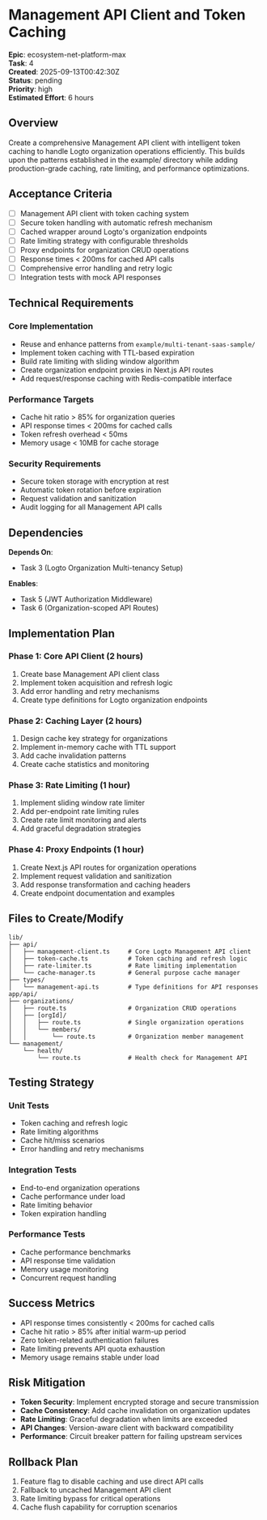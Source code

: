 # Management API Client and Token Caching

**Epic**: ecosystem-net-platform-max  
**Task**: 4  
**Created**: 2025-09-13T00:42:30Z  
**Status**: pending  
**Priority**: high  
**Estimated Effort**: 6 hours  

## Overview

Create a comprehensive Management API client with intelligent token caching to handle Logto organization operations efficiently. This builds upon the patterns established in the example/ directory while adding production-grade caching, rate limiting, and performance optimizations.

## Acceptance Criteria

- [ ] Management API client with token caching system
- [ ] Secure token handling with automatic refresh mechanism
- [ ] Cached wrapper around Logto's organization endpoints
- [ ] Rate limiting strategy with configurable thresholds
- [ ] Proxy endpoints for organization CRUD operations
- [ ] Response times < 200ms for cached API calls
- [ ] Comprehensive error handling and retry logic
- [ ] Integration tests with mock API responses

## Technical Requirements

### Core Implementation
- Reuse and enhance patterns from `example/multi-tenant-saas-sample/`
- Implement token caching with TTL-based expiration
- Build rate limiting with sliding window algorithm
- Create organization endpoint proxies in Next.js API routes
- Add request/response caching with Redis-compatible interface

### Performance Targets
- Cache hit ratio > 85% for organization queries
- API response times < 200ms for cached calls
- Token refresh overhead < 50ms
- Memory usage < 10MB for cache storage

### Security Requirements
- Secure token storage with encryption at rest
- Automatic token rotation before expiration
- Request validation and sanitization
- Audit logging for all Management API calls

## Dependencies

**Depends On**: 
- Task 3 (Logto Organization Multi-tenancy Setup)

**Enables**:
- Task 5 (JWT Authorization Middleware)
- Task 6 (Organization-scoped API Routes)

## Implementation Plan

### Phase 1: Core API Client (2 hours)
1. Create base Management API client class
2. Implement token acquisition and refresh logic
3. Add error handling and retry mechanisms
4. Create type definitions for Logto organization endpoints

### Phase 2: Caching Layer (2 hours)
1. Design cache key strategy for organizations
2. Implement in-memory cache with TTL support
3. Add cache invalidation patterns
4. Create cache statistics and monitoring

### Phase 3: Rate Limiting (1 hour)
1. Implement sliding window rate limiter
2. Add per-endpoint rate limiting rules
3. Create rate limit monitoring and alerts
4. Add graceful degradation strategies

### Phase 4: Proxy Endpoints (1 hour)
1. Create Next.js API routes for organization operations
2. Implement request validation and sanitization
3. Add response transformation and caching headers
4. Create endpoint documentation and examples

## Files to Create/Modify

```
lib/
├── api/
│   ├── management-client.ts     # Core Logto Management API client
│   ├── token-cache.ts           # Token caching and refresh logic
│   ├── rate-limiter.ts          # Rate limiting implementation
│   └── cache-manager.ts         # General purpose cache manager
├── types/
│   └── management-api.ts        # Type definitions for API responses
app/api/
├── organizations/
│   ├── route.ts                 # Organization CRUD operations
│   ├── [orgId]/
│   │   ├── route.ts             # Single organization operations
│   │   └── members/
│   │       └── route.ts         # Organization member management
└── management/
    └── health/
        └── route.ts             # Health check for Management API
```

## Testing Strategy

### Unit Tests
- Token caching and refresh logic
- Rate limiting algorithms
- Cache hit/miss scenarios
- Error handling and retry mechanisms

### Integration Tests
- End-to-end organization operations
- Cache performance under load
- Rate limiting behavior
- Token expiration handling

### Performance Tests
- Cache performance benchmarks
- API response time validation
- Memory usage monitoring
- Concurrent request handling

## Success Metrics

- API response times consistently < 200ms for cached calls
- Cache hit ratio > 85% after initial warm-up period
- Zero token-related authentication failures
- Rate limiting prevents API quota exhaustion
- Memory usage remains stable under load

## Risk Mitigation

- **Token Security**: Implement encrypted storage and secure transmission
- **Cache Consistency**: Add cache invalidation on organization updates
- **Rate Limiting**: Graceful degradation when limits are exceeded
- **API Changes**: Version-aware client with backward compatibility
- **Performance**: Circuit breaker pattern for failing upstream services

## Rollback Plan

1. Feature flag to disable caching and use direct API calls
2. Fallback to uncached Management API client
3. Rate limiting bypass for critical operations
4. Cache flush capability for corruption scenarios